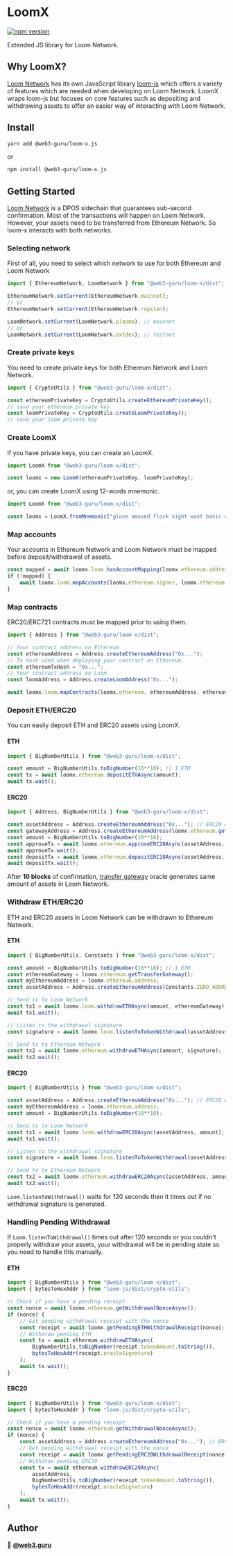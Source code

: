 # LoomX
[![npm version](https://badge.fury.io/js/%40web3-guru%2Floom-x.svg)](https://badge.fury.io/js/%40web3-guru%2Floom-x)

Extended JS library for Loom Network.

## Why LoomX?
[Loom Network](https://loomx.io/developers/en/intro-to-loom.html) has its own JavaScript library [loom-js](https://github.com/loomnetwork/loom-js/) which offers a variety of features which are needed when developing on Loom Network. LoomX wraps loom-js but focuses on core features such as depositing and withdrawing assets to offer an easier way of interacting with Loom Network.

## Install

```sh
yarn add @web3-guru/loom-x.js
```
or

```sh
npm install @web3-guru/loom-x.js
```

## Getting Started
[Loom Network](https://loomx.io/developers/en/intro-to-loom.html) is a DPOS sidechain that guarantees sub-second confirmation. Most of the transactions will happen on Loom Network. However, your assets need to be transferred from Ethereum Network. So loom-x interacts with both networks.

### Selecting network
First of all, you need to select which network to use for both Ethereum and Loom Network
```js
import { EthereumNetwork, LoomNetwork } from "@web3-guru/loom-x/dist";

EthereumNetwork.setCurrent(EthereumNetwork.mainnet);
// or
EthereumNetwork.setCurrent(EthereumNetwork.ropsten);

LoomNetwork.setCurrent(LoomNetwork.plasma); // mainnet
// or
LoomNetwork.setCurrent(LoomNetwork.extdev); // testnet

```

### Create private keys
You need to create private keys for both Ethereum Network and Loom Network.
```js
import { CryptoUtils } from "@web3-guru/loom-x/dist";

const ethereumPrivateKey = CryptoUtils.createEthereumPrivateKey();
// save your ethereum private key
const loomPrivateKey = CryptoUtils.createLoomPrivateKey();
// save your loom private key
```

### Create LoomX
If you have private keys, you can create an LoomX.
```js
import LoomX from "@web3-guru/loom-x/dist";

const loomx = new LoomX(ethereumPrivateKey, loomPrivateKey);
```
or, you can create LoomX using 12-words mnemonic.
```js
import LoomX from "@web3-guru/loom-x/dist";

const loomx = LoomX.fromMnemonic("glove amused flock sight want basic course invite chase paper crater defense"); // example mnemonic
```

### Map accounts
Your accounts in Ethereum Network and Loom Network must be mapped before deposit/withdrawal of assets.
```js
const mapped = await loomx.loom.hasAccountMapping(loomx.ethereum.address);
if (!mapped) {
    await loomx.loom.mapAccounts(loomx.ethereum.signer, loomx.ethereum.address, loomx.loom.address);
}
```

### Map contracts
ERC20/ERC721 contracts must be mapped prior to using them.
```js
import { Address } from "@web3-guru/loom-x/dist";

// Your contract address on Ethereum
const ethereumAddress = Address.createEthereumAddress("0x...");
// Tx hash used when deploying your contract on Ethereum
const ethereumTxHash = "0x...";
// Your contract address on Loom
const loomAddress = Address.createLoomAddress("0x...");

await loomx.loom.mapContracts(loomx.ethereum, ethereumAddress, ethereumTxHash, loomAddress);
```

### Deposit ETH/ERC20
You can easily deposit ETH and ERC20 assets using LoomX.
#### ETH
```js
import { BigNumberUtils } from "@web3-guru/loom-x/dist";

const amount = BigNumberUtils.toBigNumber(10**18); // 1 ETH
const tx = await loomx.ethereum.depositETHAsync(amount);
await tx.wait();
```
#### ERC20
```js
import { Address, BigNumberUtils } from "@web3-guru/loom-x/dist";

const assetAddress = Address.createEthereumAddress("0x..."); // ERC20 Address
const gatewayAddress = Address.createEthereumAddress(loomx.ethereum.getTransferGateway().address);
const amount = BigNumberUtils.toBigNumber(10**18);
const approveTx = await loomx.ethereum.approveERC20Async(assetAddress, gatewayAddress, amount);
await approveTx.wait();
const depositTx = await loomx.ethereum.depositERC20Async(assetAddress, amount);
await depositTx.wait();
```

After **10 blocks** of confirmation, [transfer gateway](https://loomx.io/developers/en/transfer-gateway.html) oracle generates same amount of assets in Loom Network.

### Withdraw ETH/ERC20
ETH and ERC20 assets in Loom Network can be withdrawn to Ethereum Network.
#### ETH
```js
import { BigNumberUtils, Constants } from "@web3-guru/loom-x/dist";

const amount = BigNumberUtils.toBigNumber(10**18); // 1 ETH
const ethereumGateway = loomx.ethereum.getTransferGateway();
const myEthereumAddress = loomx.ethereum.address;
const assetAddress = Address.createEthereumAddress(Constants.ZERO_ADDRESS); // ERC20 Address

// Send tx to Loom Network
const tx1 = await loomx.loom.withdrawETHAsync(amount, ethereumGateway);
await tx1.wait();

// Listen to the withdrawal signature
const signature = await loomx.loom.listenToTokenWithdrawal(assetAddress, myEthereumAddress);

// Send tx to Ethereum Network
const tx2 = await loomx.ethereum.withdrawETHAsync(amount, signature);
await tx2.wait();
```
#### ERC20
```js
import { BigNumberUtils } from "@web3-guru/loom-x/dist";

const assetAddress = Address.createEthereumAddress("0x..."); // ERC20 Address
const myEthereumAddress = loomx.ethereum.address;
const amount = BigNumberUtils.toBigNumber(10**18);

// Send tx to Loom Network
const tx1 = await loomx.loom.withdrawERC20Async(assetAddress, amount);
await tx1.wait();

// Listen to the withdrawal signature
const signature = await loomx.loom.listenToTokenWithdrawal(assetAddress, myEthereumAddress);

// Send tx to Ethereum Network
const tx2 = await loomx.ethereum.withdrawERC20Async(assetAddress, amount, signature);
await tx2.wait();
```
`Loom.listenToWithdrawal()` waits for 120 seconds then it times out if no withdrawal signature is generated.

### Handling Pending Withdrawal
If `Loom.listenToWithdrawal()` times out after 120 seconds or you couldn't properly withdraw your assets, your withdrawal will be in pending state so you need to handle this manually. 

#### ETH
```js
import { BigNumberUtils } from "@web3-guru/loom-x/dist";
import { bytesToHexAddr } from "loom-js/dist/crypto-utils";

// Check if you have a pending receipt
const nonce = await loomx.ethereum.getWithdrawalNonceAsync();
if (nonce) {
    // Get pending withdrawal receipt with the nonce
    const receipt = await loomx.getPendingETHWithdrawalReceipt(nonce);
    // Withdraw pending ETH
    const tx = await ethereum.withdrawETHAsync(
        BigNumberUtils.toBigNumber(receipt.tokenAmount.toString()),
        bytesToHexAddr(receipt.oracleSignature)
    );
    await tx.wait();
}
```

#### ERC20
```js
import { BigNumberUtils } from "@web3-guru/loom-x/dist";
import { bytesToHexAddr } from "loom-js/dist/crypto-utils";

// Check if you have a pending receipt
const nonce = await loomx.ethereum.getWithdrawalNonceAsync();
if (nonce) {
    const assetAddress = Address.createEthereumAddress("0x..."); // ERC20 Address
    // Get pending withdrawal receipt with the nonce
    const receipt = await loomx.getPendingERC20WithdrawalReceipt(nonce);
    // Withdraw pending ERC20
    const tx = await ethereum.withdrawERC20Async(
        assetAddress,
        BigNumberUtils.toBigNumber(receipt.tokenAmount.toString()),
        bytesToHexAddr(receipt.oracleSignature)
    );
    await tx.wait();
}
```

## Author

👤 **[@web3.guru](https://github.com/web3-guru)**

